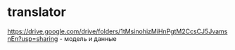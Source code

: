 # translator
https://drive.google.com/drive/folders/1tMsinohizMiHnPgtM2CcsCJ5JvamsnEn?usp=sharing - модель и данные
